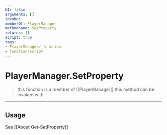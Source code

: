 ```yaml
---
UI: false
arguments: []
invoke: .
memberOf: PlayerManager
methodname: SetProperty
returns: []
script: true
tags:
- PlayerManager/_function
- function/script
---
```

# PlayerManager.SetProperty
> this function is a member of [[PlayerManager]]
> this method can be invoked with `.`
-----
## Usage
See [[About Get-SetProperty]]
